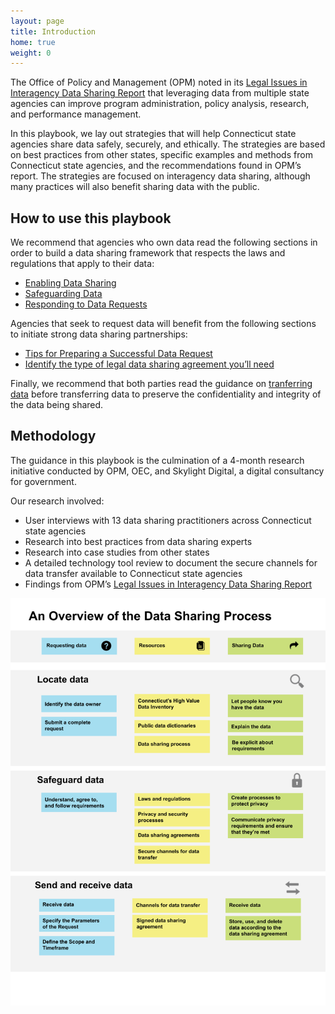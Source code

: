 ```yaml
---
layout: page
title: Introduction
home: true
weight: 0
---
```


The Office of Policy and Management (OPM) noted in its [Legal Issues in Interagency Data Sharing Report](https://portal.ct.gov/-/media/CT-Data/PA-19153-Legal-Issues-in-Interagency-Data-Sharing-Report-11520.pdf) that leveraging data from multiple state agencies can improve program administration, policy analysis, research, and performance management. 

In this playbook, we lay out strategies that will help Connecticut state agencies share data safely, securely, and ethically. The strategies are based on best practices from other states, specific examples and methods from Connecticut state agencies, and the recommendations found in OPM’s report. The strategies are focused on interagency data sharing, although many practices will also benefit sharing data with the public.

## How to use this playbook

We recommend that agencies who own data read the following sections in order to build a data sharing framework that respects the laws and regulations that apply to their data:

 * [Enabling Data Sharing](/data-sharing-playbook/enabling-data-sharing/)
 * [Safeguarding Data](/data-sharing-playbook/safeguarding-data/)
 * [Responding to Data Requests](/data-sharing-playbook/responding-to-data-requests/)

Agencies that seek to request data will benefit from the following sections to initiate strong data sharing partnerships:

 * [Tips for Preparing a Successful Data Request](/data-sharing-playbook/tips-for-preparing-a-successful-data-request/)
 * [Identify the type of legal data sharing agreement you’ll need](/data-sharing-playbook/responding-to-data-requests/#identify-the-type-of-legal-data-sharing-agreement-you-will-need)

Finally, we recommend that both parties read the guidance on [tranferring data](/data-sharing-playbook/transferring-data/#choose-the-right-method-for-transferring-data) before transferring data to preserve the confidentiality and integrity of the data being shared. 

## Methodology

The guidance in this playbook is the culmination of a 4-month research initiative conducted by OPM, OEC, and Skylight Digital, a digital consultancy for government. 

Our research involved:

* User interviews with 13 data sharing practitioners across Connecticut state agencies
* Research into best practices from data sharing experts
* Research into case studies from other states
* A detailed technology tool review to document the secure channels for data transfer available to Connecticut state agencies
* Findings from OPM’s [Legal Issues in Interagency Data Sharing Report](https://portal.ct.gov/-/media/CT-Data/PA-19153-Legal-Issues-in-Interagency-Data-Sharing-Report-11520.pdf)

 ![](assets/images/overview-of-data-sharing-process.png) 